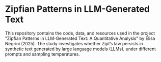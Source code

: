 # Zipfian Patterns in LLM-Generated Text

This repository contains the code, data, and resources used in the project "Zipfian Patterns in LLM-Generated Text: A Quantitative Analysis" by Elisa Negrini (2025). The study investigates whether Zipf’s law persists in synthetic text generated by large language models (LLMs), under different prompts and sampling temperatures.